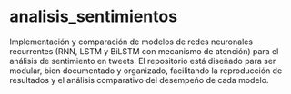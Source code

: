 # analisis_sentimientos
Implementación y comparación de modelos de redes neuronales recurrentes (RNN, LSTM y BiLSTM con mecanismo de atención) para el análisis de sentimiento en tweets. El repositorio está diseñado para ser modular, bien documentado y organizado, facilitando la reproducción de resultados y el análisis comparativo del desempeño de cada modelo.
